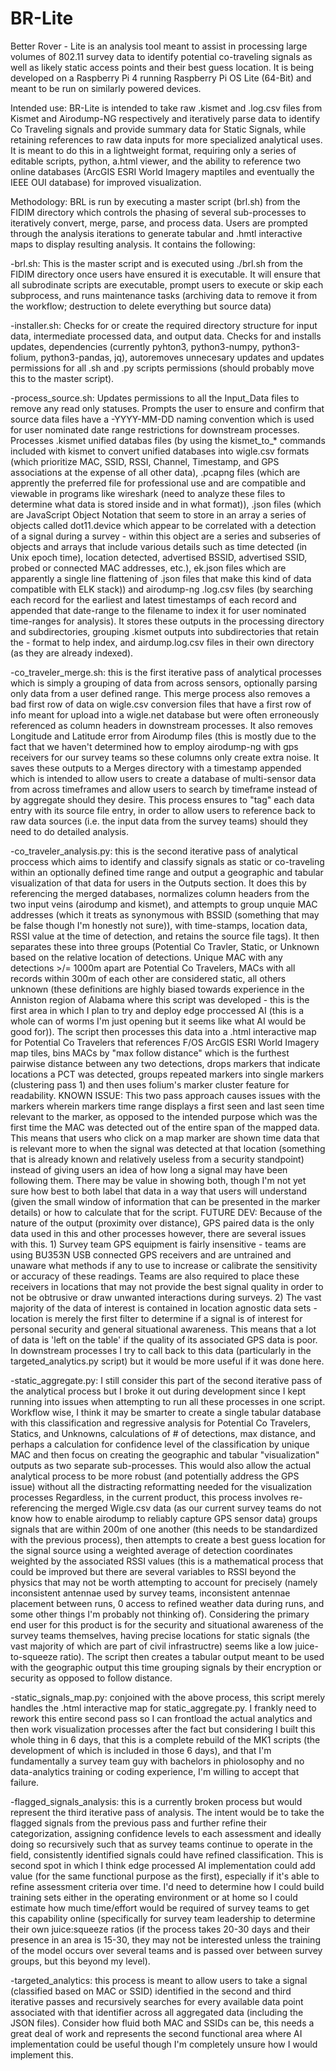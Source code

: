 # BR-Lite
Better Rover - Lite is an analysis tool meant to assist in processing large volumes of 802.11 survey data to identify potential co-traveling signals as well as likely static access points and their best guess location. It is being developed on a Raspberry Pi 4 running Raspberry Pi OS Lite (64-Bit) and meant to be run on similarly powered devices.

Intended use: BR-Lite is intended to take raw .kismet and .log.csv files from Kismet and Airodump-NG respectively and iteratively parse data to identify Co Traveling signals and provide summary data for Static Signals, while retaining references to raw data inputs for more specialized analytical uses. It is meant to do this in a lightweight format, requiring only a series of editable scripts, python, a.html viewer, and the ability to reference two online databases (ArcGIS ESRI World Imagery maptiles and eventually the IEEE OUI database) for improved visualization. 


Methodology: BRL is run by executing a master script (brl.sh) from the FIDIM directory which controls the phasing of several sub-processes to iteratively convert, merge, parse, and process data. Users are prompted through the analysis iterations to generate tabular and .hmtl interactive maps to display resulting analysis. It contains the following:


-brl.sh: This is the master script and is executed using ./brl.sh from the FIDIM directory once users have ensured it is executable. It will ensure that all subrodinate scripts are executable, prompt users to execute or skip each subprocess, and runs maintenance tasks (archiving data to remove it from the workflow; destruction to delete everything but source data)


-installer.sh: Checks for or create the required directory structure for input data, intermediate processed data, and output data. Checks for and installs updates, dependencies (currently pyhton3, python3-numpy, python3-folium, python3-pandas, jq), autoremoves unnecesary updates and updates permissions for all .sh and .py scripts permissions (should probably move this to the master script).


-process_source.sh: Updates permissions to all the Input_Data files to remove any read only statuses. Prompts the user to ensure and confirm that source data files have a <sensor>-YYYY-MM-DD naming convention which is used for user nominated date range restrictions for downstream processes. Processes .kismet unified databas files (by using the kismet_to_* commands included with kismet to convert unified databases into wigle.csv formats (which prioritize MAC, SSID, RSSI, Channel, Timestamp, and GPS associations at the expense of all other data), .pcapng files (which are apprently the preferred file for professional use and are compatible and viewable in programs like wireshark (need to analyze these files to determine what data is stored inside and in what format)), .json files (which are JavaScript Object Notation that seem to store in an array a series of objects called dot11.device which appear to be correlated with a detection of a signal during a survey - within this object are a series and subseries of objects and arrays that include various details such as time detected (in Unix epoch time), location detected, advertised BSSID, advertised SSID, probed or connected MAC addresses, etc.), ek.json files which are apparently a single line flattening of .json files that make this kind of data compatible with ELK stack)) and airodump-ng .log.csv files (by searching each record for the earliest and latest timestamps of each record and appended that date-range to the filename to index it for user nominated time-ranges for analysis). It stores these outputs in the processing directory and subdirectories, grouping .kismet outputs into subdirectories that retain the <sensor>-<timesteamp> format to help index, and airdump.log.csv files in their own directory (as they are already indexed).


-co_traveler_merge.sh: this is the first iterative pass of analytical processes which is simply a grouping of data from across sensors, optionally parsing only data from a user defined range. This merge process also removes a bad first row of data on wigle.csv conversion files that have a first row of info meant for upload into a wigle.net database but were often erroneously referenced as column headers in downstream processes. It also removes Longitude and Latitude error from Airodump files (this is mostly due to the fact that we haven't determined how to employ airodump-ng with gps receivers for our survey teams so these columns only create extra noise. It saves these outputs to a Merges directory with a timestamp appended which is intended to allow users to create a database of multi-sensor data from across timeframes and allow users to search by timeframe instead of by aggregate should they desire. This process ensures to "tag" each data entry with its source file entry, in order to allow users to reference back to raw data sources (i.e. the input data from the survey teams) should they need to do detailed analysis.


-co_traveler_analysis.py: this is the second iterative pass of analytical proccess which aims to identify and classify signals as static or co-traveling within an optionally defined time range and output a geographic and tabular visualization of that data for users in the Outputs section. It does this by referencing the merged databases, normalizes column headers from the two input veins (airodump and kismet), and attempts to group unquie MAC addresses (which it treats as synonymous with BSSID (something that may be false though I'm honestly not sure)), with time-stamps, location data, RSSI value at the time of detection, and retains the source file tags). It then separates these into three groups (Potential Co Travler, Static, or Unknown based on the relative location of detections. Unique MAC with any detections >/= 1000m apart are Potential Co Travelers, MACs with all records within 300m of each other are considered static, all others unknown (these definitions are highly biased towards experience in the Anniston region of Alabama where this script was developed - this is the first area in which I plan to try and deploy edge proccessed AI (this is a whole can of worms I'm just opening but it seems like what AI would be good for)). The script then processes this data into a .html interactive map for Potential Co Travelers that references F/OS ArcGIS ESRI World Imagery map tiles, bins MACs by "max follow distance" which is the furthest pairwise distance between any two detections, drops markers that indicate locations a PCT was detected, groups repeated markers into single markers (clustering pass 1) and then uses folium's marker cluster feature for readability. KNOWN ISSUE: This two pass approach causes issues with the markers wherein markers time range displays a first seen and last seen time relevant to the marker, as opposed to the intended purpose which was the first time the MAC was detected out of the entire span of the mapped data. This means that users who click on a map marker are shown time data that is relevant more to when the signal was detected at that location (something that is already known and relatively useless from a security standpoint) instead of giving users an idea of how long a signal may have been following them. There may be value in showing both, though I'm not yet sure how best to both label that data in a way that users will understand (given the small window of information that can be presented in the marker details) or how to calculate that for the script. FUTURE DEV: Because of the nature of the output (proximity over distance), GPS paired data is the only data used in this and other processes however, there are several issues with this. 1) Survey team GPS equipment is fairly insensitive - teams are using BU353N USB connected GPS receivers and are untrained and unaware what methods if any to use to increase or calibrate the sensitivity or accuracy of these readings. Teams are also required to place these receivers in locations that may not provide the best signal quality in order to not be obtrusive or draw unwanted interactions during surveys. 2) The vast majority of the data of interest is contained in location agnostic data sets - location is merely the first filter to determine if a signal is of interest for personal security and general situational awareness. This means that a lot of data is 'left on the table' if the quality of its associated GPS data is poor. In downstream processes I try to call back to this data (particularly in the targeted_analytics.py script) but it would be more useful if it was done here. 


-static_aggregate.py: I still consider this part of the second iterative pass of the analytical process but I broke it out during development since I kept running into issues when attempting to run all these processes in one script. Workflow wise, I think it may be smarter to create a single tabular database with this classification and regressive analysis for Potential Co Travelers, Statics, and Unknowns, calculations of # of detections, max distance, and perhaps a calculation for confidence level of the classification by unique MAC and then focus on creating the geographic and tabular "visualization" outputs as two separate sub-processes. This would also allow the actual analytical process to be more robust (and potentially address the GPS issue) without all the distracting reformatting needed for the visualization processes Regardless, in the current product, this process involves re-referencing the merged Wigle.csv data (as our current survey teams do not know how to enable airodump to reliably capture GPS sensor data) groups signals that are within 200m of one another (this needs to be standardized with the previous process), then attempts to create a best guess location for the signal source using a weighted average of detection coordinates weighted by the associated RSSI values (this is a mathematical process that could be improved but there are several variables to RSSI beyond the physics that may not be worth attempting to account for precisely (namely inconsistent antennae used by survey teams, inconsistent antennae placement between runs, 0 access to refined weather data during runs, and some other things I'm probably not thinking of). Considering the primary end user for this product is for the security and situational awareness of the survey teams themselves, having precise locations for static signals (the vast majority of which are part of civil infrastructre) seems like a low juice-to-squeeze ratio). The script then creates a tabular output meant to be used with the geographic output this time grouping signals by their encryption or security as opposed to follow distance.


-static_signals_map.py: conjoined with the above process, this script merely handles the .html interactive map for static_aggregate.py. I frankly need to rework this entire second pass so I can frontload the actual analytics and then work visualization processes after the fact but considering I built this whole thing in 6 days, that this is a complete rebuild of the MK1 scripts (the development of which is included in those 6 days), and that I'm fundamentally a survey team guy with bachelors in phiolosophy and no data-analytics training or coding experience, I'm willing to accept that failure.

-flagged_signals_analysis: this is a currently broken process but would represent the third iterative pass of analysis. The intent would be to take the flagged signals from the previous pass and further refine their categorization, assigning confidence levels to each assessment and ideally doing so recursively such that as survey teams continue to operate in the field, consistently identified signals could have refined classification. This is second spot in which I think edge processed AI implementation could add value (for the same functional purpose as the first), especially if it's able to refine assessment criteria over time. I'd need to determine how I could build training sets either in the operating environment or at home so I could estimate how much time/effort would be required of survey teams to get this capability online (specifically for survey team leadership to determine their own juice:squeeze ratios (if the process takes 20-30 days and their presence in an area is 15-30, they may not be interested unless the training of the model occurs over several teams and is passed over between survey groups, but this beyond my level).


-targeted_analytics: this process is meant to allow users to take a signal (classified based on MAC or SSID) identified in the second and third iterative passes and recursively searches for every available data point associated with that identifier across all aggregated data (including the JSON files). Consider how fluid both MAC and SSIDs can be, this needs a great deal of work and represents the second functional area where AI implementation could be useful though I'm completely unsure how I would implement this. 
